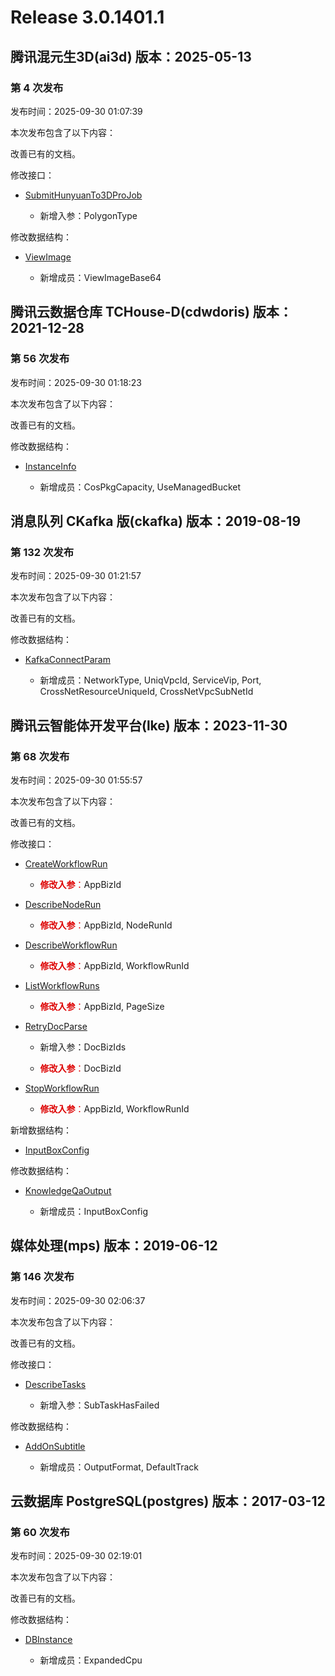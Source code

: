 # Release 3.0.1401.1

## 腾讯混元生3D(ai3d) 版本：2025-05-13

### 第 4 次发布

发布时间：2025-09-30 01:07:39

本次发布包含了以下内容：

改善已有的文档。

修改接口：

* [SubmitHunyuanTo3DProJob](https://cloud.tencent.com/document/api/1804/123447)

	* 新增入参：PolygonType


修改数据结构：

* [ViewImage](https://cloud.tencent.com/document/api/1804/120828#ViewImage)

	* 新增成员：ViewImageBase64




## 腾讯云数据仓库 TCHouse-D(cdwdoris) 版本：2021-12-28

### 第 56 次发布

发布时间：2025-09-30 01:18:23

本次发布包含了以下内容：

改善已有的文档。

修改数据结构：

* [InstanceInfo](https://cloud.tencent.com/document/api/1387/102385#InstanceInfo)

	* 新增成员：CosPkgCapacity, UseManagedBucket




## 消息队列 CKafka 版(ckafka) 版本：2019-08-19

### 第 132 次发布

发布时间：2025-09-30 01:21:57

本次发布包含了以下内容：

改善已有的文档。

修改数据结构：

* [KafkaConnectParam](https://cloud.tencent.com/document/api/597/40861#KafkaConnectParam)

	* 新增成员：NetworkType, UniqVpcId, ServiceVip, Port, CrossNetResourceUniqueId, CrossNetVpcSubNetId




## 腾讯云智能体开发平台(lke) 版本：2023-11-30

### 第 68 次发布

发布时间：2025-09-30 01:55:57

本次发布包含了以下内容：

改善已有的文档。

修改接口：

* [CreateWorkflowRun](https://cloud.tencent.com/document/api/1759/119570)

	* <font color="#dd0000">**修改入参**：</font>AppBizId

* [DescribeNodeRun](https://cloud.tencent.com/document/api/1759/119569)

	* <font color="#dd0000">**修改入参**：</font>AppBizId, NodeRunId

* [DescribeWorkflowRun](https://cloud.tencent.com/document/api/1759/119568)

	* <font color="#dd0000">**修改入参**：</font>AppBizId, WorkflowRunId

* [ListWorkflowRuns](https://cloud.tencent.com/document/api/1759/119567)

	* <font color="#dd0000">**修改入参**：</font>AppBizId, PageSize

* [RetryDocParse](https://cloud.tencent.com/document/api/1759/105055)

	* 新增入参：DocBizIds

	* <font color="#dd0000">**修改入参**：</font>DocBizId

* [StopWorkflowRun](https://cloud.tencent.com/document/api/1759/119566)

	* <font color="#dd0000">**修改入参**：</font>AppBizId, WorkflowRunId


新增数据结构：

* [InputBoxConfig](https://cloud.tencent.com/document/api/1759/105104#InputBoxConfig)

修改数据结构：

* [KnowledgeQaOutput](https://cloud.tencent.com/document/api/1759/105104#KnowledgeQaOutput)

	* 新增成员：InputBoxConfig




## 媒体处理(mps) 版本：2019-06-12

### 第 146 次发布

发布时间：2025-09-30 02:06:37

本次发布包含了以下内容：

改善已有的文档。

修改接口：

* [DescribeTasks](https://cloud.tencent.com/document/api/862/37613)

	* 新增入参：SubTaskHasFailed


修改数据结构：

* [AddOnSubtitle](https://cloud.tencent.com/document/api/862/37615#AddOnSubtitle)

	* 新增成员：OutputFormat, DefaultTrack




## 云数据库 PostgreSQL(postgres) 版本：2017-03-12

### 第 60 次发布

发布时间：2025-09-30 02:19:01

本次发布包含了以下内容：

改善已有的文档。

修改数据结构：

* [DBInstance](https://cloud.tencent.com/document/api/409/16778#DBInstance)

	* 新增成员：ExpandedCpu




